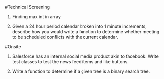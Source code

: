 #Technical Screening
1. Finding max int in array

2. Given a 24 hour period calendar broken into 1 minute increments, describe how you would write a function to determine whether meeting to be scheduled conflicts with the current calendar.

#Onsite

1. Salesforce has an internal social media product akin to facebook. Write test classes to test the news feed items and like buttons. 

2. Write a function to determine if a given tree is a binary search tree. 